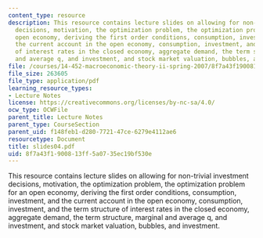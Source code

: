 ```yaml
---
content_type: resource
description: This resource contains lecture slides on allowing for non-trivial investment
  decisions, motivation, the optimization problem, the optimization problem for an
  open economy, deriving the first order conditions, consumption, investment, and
  the current account in the open economy, consumption, investment, and the term structure
  of interest rates in the closed economy, aggregate demand, the term structure, marginal
  and average q, and investment, and stock market valuation, bubbles, and investment.
file: /courses/14-452-macroeconomic-theory-ii-spring-2007/8f7a43f1900813ff5a0735ec19bf530e_slides04.pdf
file_size: 263605
file_type: application/pdf
learning_resource_types:
- Lecture Notes
license: https://creativecommons.org/licenses/by-nc-sa/4.0/
ocw_type: OCWFile
parent_title: Lecture Notes
parent_type: CourseSection
parent_uid: f148feb1-d280-7721-47ce-6279e4112ae6
resourcetype: Document
title: slides04.pdf
uid: 8f7a43f1-9008-13ff-5a07-35ec19bf530e
---
```

This resource contains lecture slides on allowing for non-trivial investment decisions, motivation, the optimization problem, the optimization problem for an open economy, deriving the first order conditions, consumption, investment, and the current account in the open economy, consumption, investment, and the term structure of interest rates in the closed economy, aggregate demand, the term structure, marginal and average q, and investment, and stock market valuation, bubbles, and investment.